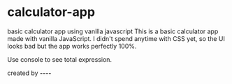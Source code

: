 # calculator-app
basic calculator app using vanilla javascript
This is a basic calculator app made with vanilla JavaScript.
I didn't spend anytime with CSS yet, so the UI looks bad but the app works perfectly 100%.

Use console to see total expression.

created by __--<K3LLY>--__

